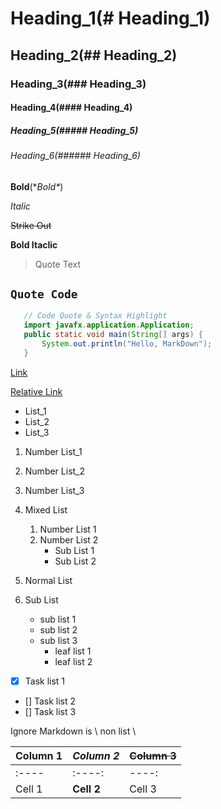 # Heading_1(\# Heading_1)
## Heading_2(## Heading_2)
### Heading_3(### Heading_3)
#### Heading_4(#### Heading_4)
##### Heading_5(##### Heading_5)
###### Heading_6(###### Heading_6)


**Bold**(\**Bold\**)

*Italic*

~~Strike Out~~

**Bold __Itaclic__**


> Quote Text

`Quote Code `
-
```java
   // Code Quote & Syntax Highlight
   import javafx.application.Application;
   public static void main(String[] args) {
       System.out.println("Hello, MarkDown");
   }

```


[Link](http://www.xenostream.com)

[Relative Link](MarkDown_Github.md)

- List_1
- List_2
- List_3


1. Number List_1
1. Number List_2
1. Number List_3


1. Mixed List
    1. Number List 1
    1. Number List 2
        * Sub List 1
        * Sub List 2
1. Normal List
1. Sub List
    * sub list 1
    * sub list 2
    * sub list 3
        * leaf list 1
        * leaf list 2
        
- [x] Task list 1
- []  Task list 2
- []  Task list 3


Ignore Markdown is \\ non list \\ 


Column 1 | *Column 2* | ~~Column 3~~ 
----|-----|-----
 :---- | :----: | ----: 
 Cell 1 | **Cell 2** | Cell 3
  
  


        

        
        
        
